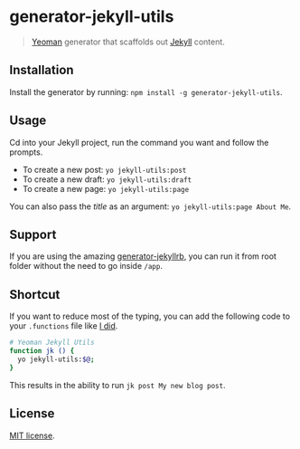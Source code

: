 # generator-jekyll-utils

> [Yeoman](http://yeoman.io) generator that scaffolds out [Jekyll](http://jekyllrb.com/) content.

## Installation

Install the generator by running: `npm install -g generator-jekyll-utils`.

## Usage

Cd into your Jekyll project, run the command you want and follow the prompts.

* To create a new post: `yo jekyll-utils:post`
* To create a new draft: `yo jekyll-utils:draft`
* To create a new page: `yo jekyll-utils:page`

You can also pass the *title* as an argument: `yo jekyll-utils:page About Me`.

## Support

If you are using the amazing [generator-jekyllrb](https://github.com/robwierzbowski/generator-jekyllrb), you can run it from root folder without the need to go inside `/app`.

## Shortcut

If you want to reduce most of the typing, you can add the following code to your `.functions` file like [I did](https://github.com/HiroAgustin/dotfiles/commit/962c6d2e997cb317695e4111231110f98324382d).

```bash
# Yeoman Jekyll Utils
function jk () {
  yo jekyll-utils:$@;
}
```

This results in the ability to run `jk post My new blog post`.

## License

[MIT license](https://github.com/HiroAgustin/generator-jekyll-utils/blob/master/LICENSE).
